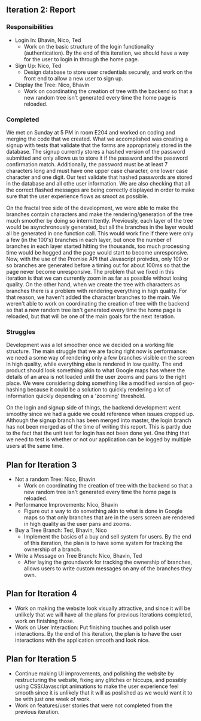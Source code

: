 ## Iteration 2: Report 
### Responsibilities
* Login In: Bhavin, Nico, Ted
	* Work on the basic structure of the login functionality (authentication). By the end of this iteration, we should have a way for the user to login in through the home page.
* Sign Up: Nico, Ted
	* Design database to store user credentials securely, and work on the front end to allow a new user to sign up.
* Display the Tree: Nico, Bhavin
	*  Work on coordinating the creation of tree with the backend so that a new random tree isn't generated every time the home page is reloaded. 

### Completed
We met on Sunday at 5 PM in room E204 and worked on coding and merging the code that we created. What we accomplished was 
creating a signup with tests that validate that the forms are appropriately stored in the database. The signup currently stores a hashed 
version of the password submitted and only allows us to store it if the password and the password confirmation match. Additionally,
the password must be at least 7 characters long and must have one upper case character, one lower case character and one digit. Our test validate that hashed passwords are stored in the database and all othe user information. We are also checking that all the correct flashed messages are being correctly displayed in order to make sure that the user experience flows as smoot as possible.

On the fractal tree side of the development, we were able to make the branches contain characters and make the rendering/generation of the tree much smoother by doing so intermittently. Previously, each layer of the tree would be asynchronously generated, but all the branches in the layer would all be generated in one function call. This would work fine if there were only a few (in the 100's) branches in each layer, but once the number of branches in each layer started hitting the thousands, too much processing time would be hogged and the page would start to become unresponsive. Now, with the use of the Promise API that Javascript proivdes, only 100 or so branches are generated before a timing out for about 100ms so that the page never become unresponsive. The problem that we fixed in this iteration is that we can currently zoom in as far as possible without losing quality. On the other hand, when we create the tree with characters as branches there is a problem with rendering everything in high quality. For that reason, we haven't added the character branches to the main. We weren't able to work on coordinating the creation of tree with the backend so that a new random tree isn't generated every time the home page is reloaded, but that will be one of the main goals for the next iteration. 

### Struggles
Development was a lot smoother once we decided on a working file structure. The main struggle that we are facing right now 
is performance: we need a some way of rendering only a few branches visible on the screen in high quality, while everything else is rendered in low quality. The end product should look something akin to what Google maps has where the details of an area is not loaded until the user zooms and pans to the right place. We were considering doing something like a modified version of geo-hashing because it could be a solution to quickly rendering a lot of information quickly depending on a 'zooming' threshold.

On the login and signup side of things, the backend development went smoothy since we had a guide we could reference when issues cropped up. Although the signup branch has been merged into master, the login branch has not been merged as of the time of writing this report. This is partly due to the fact that the unit test for login has not been done yet. One thing that we need to test is whether or not our application can be logged by multiple users at the same time.

## Plan for Iteration 3
* Not a random Tree: Nico, Bhavin
	*  Work on coordinating the creation of tree with the backend so that a new random tree isn't generated every time the home page is reloaded.
* Performance Improvements: Nico, Bhavin
	* Figure out a way to do something akin to what is done in Google maps so that only branches that are in the users screen are rendered in high quality as the user pans and zooms.
* Buy a Tree Branch: Ted, Bhavin, Nico 
	* Implement the basics of a buy and sell system for users. By the end of this iteration, the plan is to have some system for tracking the ownership of a branch.
* Write a Message on Tree Branch: Nico, Bhavin, Ted
	* After laying the groundwork for tracking the ownership of branches, allows users to write custom messages on any of the branches they own.

## Plan for Iteration 4
* Work on making the website look visually attractive, and since it will be unlikely that we will have all the plans for previous Iterations completed, work on finishing those.
* Work on User Interaction: Put finishing touches and polish user interactions. By the end of this iteration, the plan is to have the user interactions with the application smooth and look nice.

## Plan for Iteration 5
* Continue making UI improvements, and polishing the website by restructuring the website, fixing any glitches or hiccups, and possibly using CSS/Javascript animations to make the user experience feel smooth since it is unlikely that it will as poslished as we would want it to be with just one week of work.
* Work on features/user stories that were not completed from the previous iteration.
